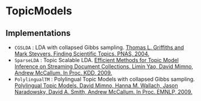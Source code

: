 # TopicModels

## Implementations

- `CGSLDA` : LDA with collapsed Gibbs sampling. [Thomas L. Griffiths and Mark Steyvers. Finding Scientific Topics. PNAS, 2004.](http://psiexp.ss.uci.edu/research/papers/sciencetopics.pdf)
- `SparseLDA` : Topic Scalable LDA. [Efficient Methods for Topic Model Inference on Streaming Document Collections. Limin Yao, David Mimno, Andrew McCallum. In Proc. KDD, 2009.](http://dl.acm.org/citation.cfm?id=1557121)
- `PolylingualTM` : Polylingual Topic Models with collapsed Gibbs sampling. [Polylingual Topic Models. David Mimno, Hanna M. Wallach, Jason Naradowsky, David A. Smith, Andrew McCallum. In Proc. EMNLP, 2009.](http://dirichlet.net/pdf/mimno09polylingual.pdf)
